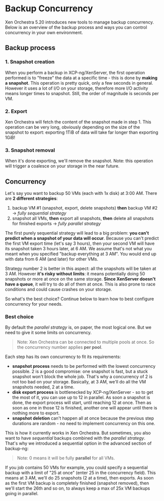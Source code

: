 # Backup Concurrency

Xen Orchestra 5.20 introduces new tools to manage backup concurrency. Below is an overview of the backup process and ways you can control concurrency in your own environment.

## Backup process

### 1. Snapshot creation

When you perform a backup in XCP-ng/XenServer, the first operation performed is to "freeze" the data at a specific time - this is done by **making a snapshot**. This operation is pretty quick, only a few seconds in general. However it uses a lot of I/O on your storage, therefore more I/O activity means longer times to snapshot. Still, the order of magnitude is seconds per VM.

### 2. Export

Xen Orchestra will fetch the content of the snapshot made in step 1. This operation can be very long, obviously depending on the size of the snapshot to export: exporting 1TiB of data will take far longer than exporting 1GiB!

### 3. Snapshot removal

When it's done exporting, we'll remove the snapshot. Note: this operation will trigger a coalesce on your storage in the near future.

## Concurrency

Let's say you want to backup 50 VMs (each with 1x disk) at 3:00 AM. There are **2 different strategies**:

1. backup VM #1 (snapshot, export, delete snapshots) **then** backup VM #2 -> _fully sequential strategy_
2. snapshot all VMs, **then** export all snapshots, **then** delete all snapshots for finished exports -> _fully parallel strategy_

The first purely sequential strategy will lead to a big problem: **you can't predict when a snapshot of your data will occur**. Because you can't predict the first VM export time (let's say 3 hours), then your second VM will have its snapshot taken 3 hours later, at 6 AM. We assume that's not what you meant when you specified "backup everything at 3 AM". You would end up with data from 6 AM (and later) for other VMs.

Strategy number 2 is better in this aspect: all the snapshots will be taken at 3 AM. However **it's risky without limits**: it means potentially doing 50 snapshots or more at once on the same storage. **Since XenServer doesn't have a queue**, it will try to do all of them at once. This is also prone to race conditions and could cause crashes on your storage.

So what's the best choice? Continue below to learn how to best configure concurrency for your needs.

### Best choice

By default the _parallel strategy_ is, on paper, the most logical one. But we need to give it some limits on concurrency.

> Note: Xen Orchestra can be connected to multiple pools at once. So the concurrency number applies **per pool**.

Each step has its own concurrency to fit its requirements:

- **snapshot process** needs to be performed with the lowest concurrency possible. 2 is a good compromise: one snapshot is fast, but a stuck snapshot won't block the whole job. That's why a concurrency of 2 is not too bad on your storage. Basically, at 3 AM, we'll do all the VM snapshots needed, 2 at a time.
- **disk export process** is bottlenecked by XCP-ng/XenServer - so to get the most of it, you can use up to 12 in parallel. As soon a snapshot is done, the export process will start, until reaching 12 at once. Then as soon as one in those 12 is finished, another one will appear until there is nothing more to export.
- **snapshot deletion** can't happen all at once because the previous step durations are random - no need to implement concurrency on this one.

This is how it currently works in Xen Orchestra. But sometimes, you also want to have _sequential_ backups combined with the _parallel strategy_. That's why we introduced a sequential option in the advanced section of backup-ng:

> Note: 0 means it will be fully **parallel** for all VMs.

If you job contains 50 VMs for example, you could specify a sequential backup with a limit of "25 at once" (enter 25 in the concurrency field). This means at 3 AM, we'll do 25 snapshots (2 at a time), then exports. As soon as the first VM backup is completely finished (snapshot removed), then we'll start the 26th and so on, to always keep a max of 25x VM backups going in parallel.
